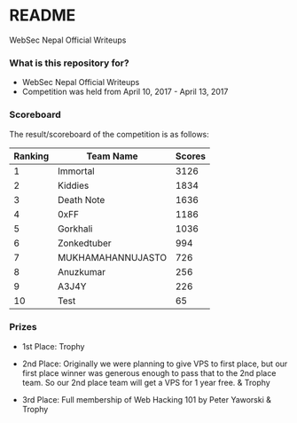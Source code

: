 # README #

WebSec Nepal Official Writeups 

### What is this repository for? ###

* WebSec Nepal Official Writeups
* Competition was held from April 10, 2017 - April 13, 2017

### Scoreboard ###

The result/scoreboard of the competition is as follows: 

| Ranking | Team Name            | Scores     |
| --------|-------------------| ------------- |
| 1 | Immortal | 3126  |
| 2 | Kiddies | 1834  |
| 3 | Death Note | 1636 |
| 4 | 0xFF | 1186 |
| 5 | Gorkhali | 1036 |
| 6 | Zonkedtuber | 994 |
| 7 | MUKHAMAHANNUJASTO| 726 |
| 8 | Anuzkumar | 256 |
| 9 | A3J4Y | 226 |
| 10 | Test | 65 |

### Prizes ###
* 1st Place: Trophy 

* 2nd Place: Originally we were planning to give VPS to first place, but our first place winner was generous enough to pass that to the 2nd place team. So our 2nd place team will get a VPS for 1 year free. & Trophy

* 3rd Place: Full membership of Web Hacking 101 by Peter Yaworski & Trophy